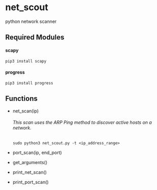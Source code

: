 # net_scout
  python network scanner
  
  ## Required Modules
  
   #### scapy
    pip3 install scapy
    
   #### progress
    pip3 install progress
    
  ## Functions
      
   + net_scan(ip)
   
      ###### This scan uses the ARP Ping method to discover active hosts on a network. 
   
      ```
      sudo python3 net_scout.py -t <ip_address_range>
      ```
      
   + port_scan(ip, end_port)
      
   + get_arguments()
      
   + print_net_scan()
      
   + print_port_scan()
      
     
